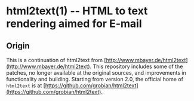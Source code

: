 html2text(1) -- HTML to text rendering aimed for E-mail
=======================================================

## Origin
This is a continuation of html2text from
[http://www.mbayer.de/html2text](http://www.mbayer.de/html2text).
This repository includes some of the patches, no longer available at the
original sources, and improvements in functionality and building.
Starting from version 2.0, the official home of `html2text` is at
[https://github.com/grobian/html2text](https://github.com/grobian/html2text).
